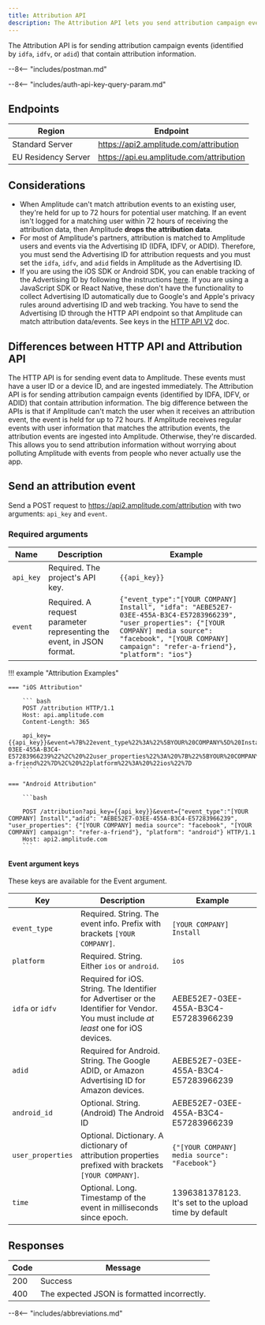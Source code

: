 ```yaml
---
title: Attribution API
description: The Attribution API lets you send attribution campaign events to Amplitude. 
---
```


The Attribution API is for sending attribution campaign events (identified by `idfa`, `idfv`, or `adid`) that contain attribution information.

--8<-- "includes/postman.md"

--8<-- "includes/auth-api-key-query-param.md"

## Endpoints

| Region | Endpoint |
| --- | --- |
| Standard Server | <https://api2.amplitude.com/attribution> |
| EU Residency Server | <https://api.eu.amplitude.com/attribution> |

## Considerations

- When Amplitude can't match attribution events to an existing user, they're held for up to 72 hours for potential user matching. If an event isn't logged for a matching user within 72 hours of receiving the attribution data, then Amplitude **drops the attribution data**.
- For most of Amplitude's partners, attribution is matched to Amplitude users and events via the Advertising ID (IDFA, IDFV, or ADID). Therefore, you must send the Advertising ID for attribution requests and you must set the `idfa`, `idfv`, and `adid` fields in Amplitude as the Advertising ID. 
- If you are using the iOS SDK or Android SDK, you can enable tracking of the Advertising ID by following the instructions [here](/../data/sdks/ios/#advertiser-id). If you are using a JavaScript SDK or React Native, these don't have the functionality to collect Advertising ID automatically due to Google's and Apple's privacy rules around advertising ID and web tracking. You have to send the Advertising ID through the HTTP API endpoint so that Amplitude can match attribution data/events. See keys in the [HTTP API V2](https://developers.amplitude.com/docs/http-api-v2) doc.

## Differences between HTTP API and Attribution API

The HTTP API is for sending event data to Amplitude. These events must have a user ID or a device ID, and are ingested immediately.
The Attribution API is for sending attribution campaign events (identified by IDFA, IDFV, or ADID) that contain attribution information. The big difference between the APIs is that if Amplitude can't match the user when it receives an attribution event, the event is held for up to 72 hours. If Amplitude receives regular events with user information that matches the attribution events, the attribution events are ingested into Amplitude. Otherwise, they're discarded. This allows you to send attribution information without worrying about polluting Amplitude with events from people who never actually use the app.

## Send an attribution event

Send a POST request to https://api2.amplitude.com/attribution with two arguments: `api_key` and `event`.

### Required arguments
<!-- vale off-->
|Name| Description  | Example|
|---|---|---|
|`api_key`| <span class="required">Required</span>. The project's API key. | `{{api_key}}`|
|`event`| <span class="required">Required</span>. A request parameter representing the event, in JSON format.| `{"event_type":"[YOUR COMPANY] Install", "idfa": "AEBE52E7-03EE-455A-B3C4-E57283966239", "user_properties": {"[YOUR COMPANY] media source": "facebook", "[YOUR COMPANY] campaign": "refer-a-friend"}, "platform": "ios"}`|
<!-- vale on-->
!!! example "Attribution Examples"

    === "iOS Attribution"

        ``` bash
        POST /attribution HTTP/1.1
        Host: api.amplitude.com
        Content-Length: 365

        api_key={{api_key}}&event=%7B%22event_type%22%3A%22%5BYOUR%20COMPANY%5D%20Install%22%2C%20%22idfa%22%3A%20%22AEBE52E7-03EE-455A-B3C4-E57283966239%22%2C%20%22user_properties%22%3A%20%7B%22%5BYOUR%20COMPANY%5D%20media%20source%22%3A%20%22facebook%22%2C%20%22%5BYOUR%20COMPANY%5D%20campaign%22%3A%20%22refer-a-friend%22%7D%2C%20%22platform%22%3A%20%22ios%22%7D
        ```

    === "Android Attribution"

        ```bash

        POST /attribution?api_key={{api_key}}&event={"event_type":"[YOUR COMPANY] Install","adid": "AEBE52E7-03EE-455A-B3C4-E57283966239", "user_properties": {"[YOUR COMPANY] media source": "facebook", "[YOUR COMPANY] campaign": "refer-a-friend"}, "platform": "android"} HTTP/1.1
        Host: api2.amplitude.com
        ```

#### Event argument keys

These keys are available for the Event argument.

| <div class="big-column">Key</div>              | Description                                                                                                                          | Example                                                  |
|------------------|--------------------------------------------------------------------------------------------------------------------------------------|----------------------------------------------------------|
| `event_type`     | <span class="required">Required</span>. String. The event info. Prefix with brackets `[YOUR COMPANY]`.                                                             | `[YOUR COMPANY] Install`                                 |
| `platform`       | <span class="required">Required</span>. String. Either `ios` or `android`.                                                                                         | `ios`                                                    |
| `idfa` or `idfv` | <span class="required">Required for iOS</span>. String. The Identifier for Advertiser or the Identifier for Vendor. You must include *at least* one for iOS devices. | AEBE52E7-03EE-455A-B3C4-E57283966239                     |
| `adid`           | <span class="required">Required for Android</span>. String. The Google ADID, or Amazon Advertising ID for Amazon devices.                                          | AEBE52E7-03EE-455A-B3C4-E57283966239                     |
| `android_id`       | <span class="optional">Optional</span>. String. (Android) The Android ID                                                                                           | AEBE52E7-03EE-455A-B3C4-E57283966239                     |
| `user_properties`  | <span class="optional">Optional</span>. Dictionary. A dictionary of attribution properties prefixed with brackets `[YOUR COMPANY]`.                                | `{"[YOUR COMPANY] media source": "Facebook"}`            |
| `time`             | <span class="optional">Optional</span>. Long. Timestamp of the event in milliseconds since epoch.                                                                  | 1396381378123. It's set to the upload time by default |

## Responses

| Code | Message                                                                                                                     |
|------|-----------------------------------------------------------------------------------------------------------------------------|
| 200  | Success                                                                                                                     |
| 400  | The expected JSON is formatted incorrectly.  |

--8<-- "includes/abbreviations.md"
